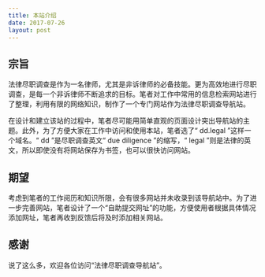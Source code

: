 ```yaml
---
title: 本站介绍
date: 2017-07-26
layout: post
---
```


## 宗旨
法律尽职调查是作为一名律师，尤其是非诉律师的必备技能。更为高效地进行尽职调查，是每一个非诉律师不断追求的目标。笔者对工作中常用的信息检索网站进行了整理，利用有限的网络知识，制作了一个专门网站作为法律尽职调查导航站。

在设计和建立该站的过程中，笔者尽可能用简单直观的页面设计突出导航站的主题。此外，为了方便大家在工作中访问和使用本站，笔者选了“ dd.legal ”这样一个域名。“ dd ”是尽职调查英文“ due diligence ”的缩写，“ legal ”则是法律的英文，所以即使没有将网站保存为书签，也可以很快访问网站。

## 期望
考虑到笔者的工作阅历和知识所限，会有很多网站并未收录到该导航站中。为了进一步完善网站，笔者设计了一个“自助提交网址”的功能，方便使用者根据具体情况添加网址，笔者再收到反馈后将及时添加相关网站。

## 感谢
说了这么多，欢迎各位访问“法律尽职调查导航站”。


